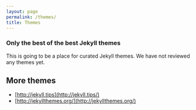 ```yaml
---
layout: page
permalink: /themes/
title: Themes
---
```

### Only the best of the best Jekyll themes

This is going to be a place for curated Jekyll themes. We have not reviewed any themes yet.



## More themes

- [http://jekyll.tips](http://jekyll.tips/)
- [http://jekyllthemes.org/](http://jekyllthemes.org/) 